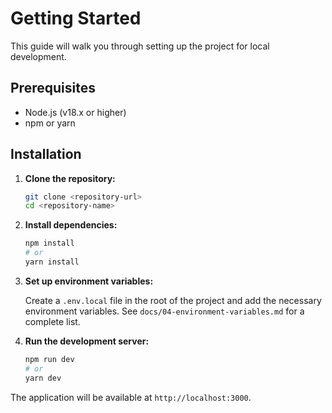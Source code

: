 # Getting Started

This guide will walk you through setting up the project for local development.

## Prerequisites

- Node.js (v18.x or higher)
- npm or yarn

## Installation

1.  **Clone the repository:**

    ```bash
    git clone <repository-url>
    cd <repository-name>
    ```

2.  **Install dependencies:**

    ```bash
    npm install
    # or
    yarn install
    ```

3.  **Set up environment variables:**

    Create a `.env.local` file in the root of the project and add the necessary environment variables. See `docs/04-environment-variables.md` for a complete list.

4.  **Run the development server:**

    ```bash
    npm run dev
    # or
    yarn dev
    ```

The application will be available at `http://localhost:3000`.
